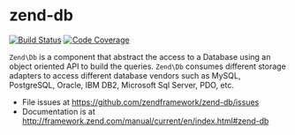 # zend-db

[![Build Status](https://secure.travis-ci.org/zendframework/zend-db.svg?branch=master)](https://secure.travis-ci.org/zendframework/zend-db)
[![Code Coverage](https://scrutinizer-ci.com/g/Maks3w/zend-db/badges/coverage.png?b=scrutinizer-coverage)](https://scrutinizer-ci.com/g/Maks3w/zend-db/?branch=scrutinizer-coverage)

`Zend\Db` is a component that abstract the access to a Database using an object
oriented API to build the queries. `Zend\Db` consumes different storage adapters
to access different database vendors such as MySQL, PostgreSQL, Oracle, IBM DB2,
Microsoft Sql Server, PDO, etc.


- File issues at https://github.com/zendframework/zend-db/issues
- Documentation is at http://framework.zend.com/manual/current/en/index.html#zend-db
